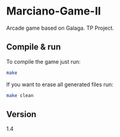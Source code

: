 # Marciano-Game-II
Arcade game based on Galaga. TP Project.

## Compile & run
To compile the game just run:  
```sh
make
```  
  
If you want to erase all generated files run:
```sh
make clean
```

## Version
1.4